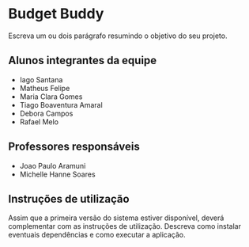 # Budget Buddy

Escreva um ou dois parágrafo resumindo o objetivo do seu projeto.

## Alunos integrantes da equipe

* Iago Santana
* Matheus Felipe
* Maria Clara Gomes 
* Tiago Boaventura Amaral
* Debora Campos
* Rafael Melo
## Professores responsáveis

* Joao Paulo Aramuni
* Michelle Hanne Soares

## Instruções de utilização

Assim que a primeira versão do sistema estiver disponível, deverá complementar com as instruções de utilização. Descreva como instalar eventuais dependências e como executar a aplicação.
